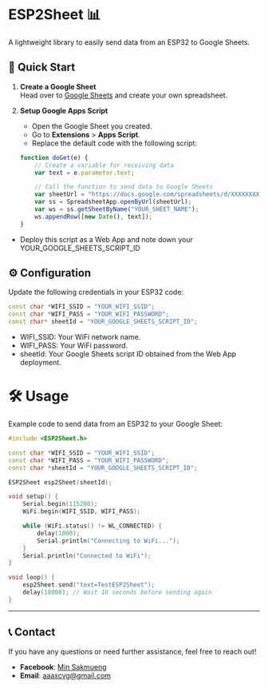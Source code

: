 # ESP2Sheet 📊
A lightweight library to easily send data from an ESP32 to Google Sheets.

## 🚀 Quick Start

1. **Create a Google Sheet**  
   Head over to [Google Sheets](https://docs.google.com/spreadsheets) and create your own spreadsheet.

2. **Setup Google Apps Script**  
   - Open the Google Sheet you created.
   - Go to **Extensions** > **Apps Script**.
   - Replace the default code with the following script:

   ```js
   function doGet(e) {
       // Create a variable for receiving data
       var text = e.parameter.text;

       // Call the function to send data to Google Sheets
       var sheetUrl = "https://docs.google.com/spreadsheets/d/XXXXXXXXXXXXXXXXXXXXXXXXXXXXXXXX/edit?gid=0";
       var ss = SpreadsheetApp.openByUrl(sheetUrl);
       var ws = ss.getSheetByName("YOUR_SHEET_NAME");
       ws.appendRow([new Date(), text]);
   }
- Deploy this script as a Web App and note down your YOUR_GOOGLE_SHEETS_SCRIPT_ID

## ⚙️ Configuration
Update the following credentials in your ESP32 code:
```cpp
const char *WIFI_SSID = "YOUR_WIFI_SSID";
const char *WIFI_PASS = "YOUR_WIFI_PASSWORD";
const char* sheetId = "YOUR_GOOGLE_SHEETS_SCRIPT_ID";
```
- WIFI_SSID: Your WiFi network name.
- WIFI_PASS: Your WiFi password.
- sheetId: Your Google Sheets script ID obtained from the Web App deployment.

# 🛠️ Usage
Example code to send data from an ESP32 to your Google Sheet:
```cpp
#include <ESP2Sheet.h>

const char *WIFI_SSID = "YOUR_WIFI_SSID";
const char *WIFI_PASS = "YOUR_WIFI_PASSWORD";
const char *sheetId = "YOUR_GOOGLE_SHEETS_SCRIPT_ID";

ESP2Sheet esp2Sheet(sheetId);

void setup() {
    Serial.begin(115200);
    WiFi.begin(WIFI_SSID, WIFI_PASS);

    while (WiFi.status() != WL_CONNECTED) {
        delay(1000);
        Serial.println("Connecting to WiFi...");
    }
    Serial.println("Connected to WiFi");
}

void loop() {
    esp2Sheet.send("text=TestESP2Sheet");
    delay(10000); // Wait 10 seconds before sending again
}
```
---
## 📞 Contact

If you have any questions or need further assistance, feel free to reach out!

- **Facebook**: [Min Sakmueng](https://www.facebook.com/Min.Sakmueng)
- **Email**: [aaaxcvg@gmail.com](mailto:aaaxcvg@gmail.com)
